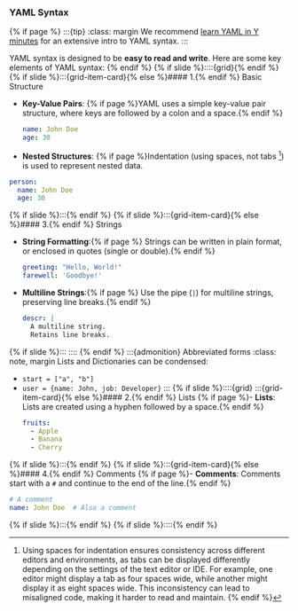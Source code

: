 ### YAML Syntax
{% if page %}
:::{tip}
:class: margin
We recommend [learn YAML in Y minutes](https://learnxinyminutes.com/docs/yaml/) for an extensive intro to YAML syntax.
:::

YAML syntax is designed to be **easy to read and write**.
Here are some key elements of YAML syntax:
{% endif %}
{% if slide %}::::{grid}{% endif %}
{% if slide %}:::{grid-item-card}{% else %}#### 1.{% endif %} Basic Structure

- **Key-Value Pairs**: {% if page %}YAML uses a simple key-value pair structure, where keys are followed by a colon and a space.{% endif %}
  ```yaml
  name: John Doe
  age: 30
  ```

- **Nested Structures**: {% if page %}Indentation (using spaces, not tabs [^sn1]) is used to represent nested data.
[^sn1]: Using spaces for indentation ensures consistency across different editors and environments, as tabs can be displayed differently depending on the settings of the text editor or IDE. For example, one editor might display a tab as four spaces wide, while another might display it as eight spaces wide. This inconsistency can lead to misaligned code, making it harder to read and maintain.
{% endif %}
  ```yaml
  person:
    name: John Doe
    age: 30
  ```
{% if slide %}:::{% endif %}
{% if slide %}:::{grid-item-card}{% else %}#### 3.{% endif %} Strings
- **String Formatting**:{% if page %} Strings can be written in plain format, or enclosed in quotes (single or double).{% endif %}
  ```yaml
  greeting: "Hello, World!"
  farewell: 'Goodbye!'
  ```
- **Multiline Strings**:{% if page %} Use the pipe (`|`) for multiline strings, preserving line breaks.{% endif %}
  ```yaml
  descr: |
    A multiline string.
    Retains line breaks.
  ```
{% if slide %}:::
::::
{% endif %}
:::{admonition} Abbreviated forms
:class: note, margin
Lists and Dictionaries can be condensed:
- `start = ["a", "b"]`
- `user = {name: John, job: Developer}`
:::
{% if slide %}::::{grid}
:::{grid-item-card}{% else %}#### 2.{% endif %} Lists
{% if page %}- **Lists**: Lists are created using a hyphen followed by a space.{% endif %}
  ```yaml
  fruits:
    - Apple
    - Banana
    - Cherry
  ```
{% if slide %}:::{% endif %}
{% if slide %}:::{grid-item-card}{% else %}#### 4.{% endif %} Comments
{% if page %}- **Comments**: Comments start with a `#` and continue to the end of the line.{% endif %}
  ```yaml
  # A comment
  name: John Doe  # Also a comment
  ```
{% if slide %}:::{% endif %}
{% if slide %}::::{% endif %}

